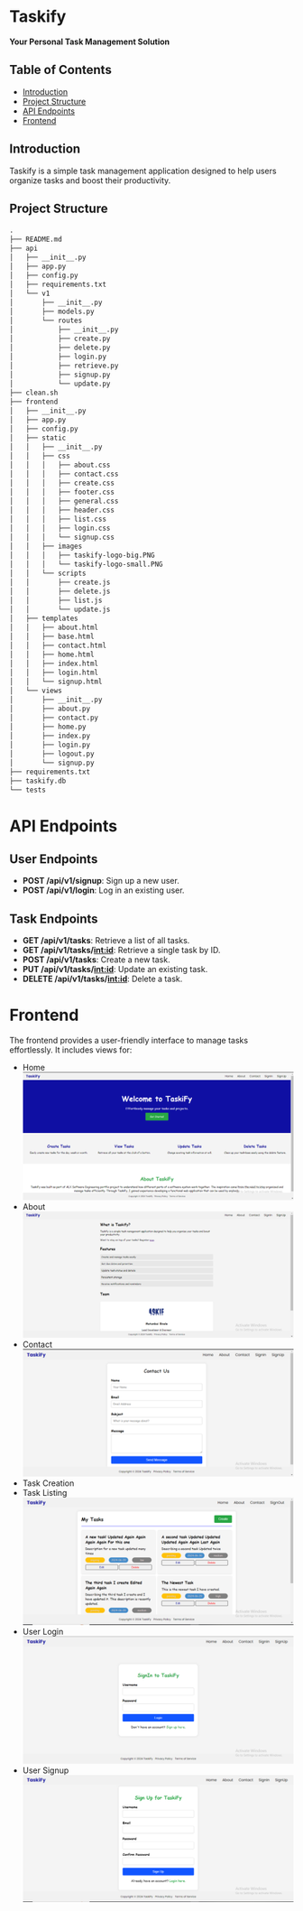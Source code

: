 # Taskify

**Your Personal Task Management Solution**

## Table of Contents
- [Introduction](#introduction)
- [Project Structure](#project-structure)
- [API Endpoints](#api-endpoints)
- [Frontend](#frontend)

## Introduction
Taskify is a simple task management application designed to help users organize tasks and boost their productivity.

## Project Structure

```plaintext
.
├── README.md
├── api
│   ├── __init__.py
│   ├── app.py
│   ├── config.py
│   ├── requirements.txt
│   └── v1
│       ├── __init__.py
│       ├── models.py
│       └── routes
│           ├── __init__.py
│           ├── create.py
│           ├── delete.py
│           ├── login.py
│           ├── retrieve.py
│           ├── signup.py
│           └── update.py
├── clean.sh
├── frontend
│   ├── __init__.py
│   ├── app.py
│   ├── config.py
│   ├── static
│   │   ├── __init__.py
│   │   ├── css
│   │   │   ├── about.css
│   │   │   ├── contact.css
│   │   │   ├── create.css
│   │   │   ├── footer.css
│   │   │   ├── general.css
│   │   │   ├── header.css
│   │   │   ├── list.css
│   │   │   ├── login.css
│   │   │   └── signup.css
│   │   ├── images
│   │   │   ├── taskify-logo-big.PNG
│   │   │   └── taskify-logo-small.PNG
│   │   └── scripts
│   │       ├── create.js
│   │       ├── delete.js
│   │       ├── list.js
│   │       └── update.js
│   ├── templates
│   │   ├── about.html
│   │   ├── base.html
│   │   ├── contact.html
│   │   ├── home.html
│   │   ├── index.html
│   │   ├── login.html
│   │   └── signup.html
│   └── views
│       ├── __init__.py
│       ├── about.py
│       ├── contact.py
│       ├── home.py
│       ├── index.py
│       ├── login.py
│       ├── logout.py
│       └── signup.py
├── requirements.txt
├── taskify.db
└── tests
```

# API Endpoints

## User Endpoints
- **POST /api/v1/signup**: Sign up a new user.
- **POST /api/v1/login**: Log in an existing user.

## Task Endpoints
- **GET /api/v1/tasks**: Retrieve a list of all tasks.
- **GET /api/v1/tasks/<int:id>**: Retrieve a single task by ID.
- **POST /api/v1/tasks**: Create a new task.
- **PUT /api/v1/tasks/<int:id>**: Update an existing task.
- **DELETE /api/v1/tasks/<int:id>**: Delete a task.

# Frontend
The frontend provides a user-friendly interface to manage tasks effortlessly. It includes views for:

- Home
![](frontend/static/images/home_page.PNG)
- About
![](frontend/static/images/about_page.PNG)
- Contact
![](frontend/static/images/contact_page.PNG)
- Task Creation
- Task Listing
![](frontend/static/images/index_page.PNG)
- User Login
![](frontend/static/images/login_page.PNG)
- User Signup
![](frontend/static/images/signup_page.PNG)

